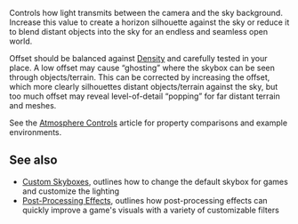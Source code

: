 Controls how light transmits between the camera and the sky background. Increase this value to create a horizon silhouette against the sky or reduce it to blend distant objects into the sky for an endless and seamless open world.

Offset should be balanced against [Density](https://developer.roblox.com/en-us/api-reference/property/Atmosphere/Density) and carefully tested in your place. A low offset may cause “ghosting” where the skybox can be seen through objects/terrain. This can be corrected by increasing the offset, which more clearly silhouettes distant objects/terrain against the sky, but too much offset may reveal level-of-detail “popping” for far distant terrain and meshes.

See the [Atmosphere Controls](https://developer.roblox.com/en-us/articles/Atmosphere) article for property comparisons and example environments.

See also
--------

*   [Custom Skyboxes](https://developer.roblox.com/en-us/articles/Custom-Skyboxes), outlines how to change the default skybox for games and customize the lighting
*   [Post-Processing Effects](https://developer.roblox.com/en-us/articles/Post-Processing-Effects), outlines how post-processing effects can quickly improve a game's visuals with a variety of customizable filters